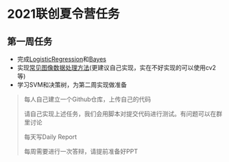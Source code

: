 # 2021联创夏令营任务

## 第一周任务
* 完成[LogisticRegression](https://github.com/UniqueStudioAI/UniqueAI2021SummerCampMission/tree/main/LogisticRegression)和[Bayes](https://github.com/UniqueStudioAI/UniqueAI2021SummerCampMission/tree/main/Bayes)
* 实现[常见图像数据处理方法](https://github.com/UniqueStudioAI/UniqueAI2021SummerCampMission/tree/main/ImageDataProcessing)(更建议自己实现，实在不好实现的可以使用cv2等)
* 学习SVM和决策树，为第二周实现做准备

> 每人自己建立一个Github仓库，上传自己的代码
> 
> 请自己实现上述任务，我们会用脚本对提交代码进行测试。有问题可以在群里讨论
> 
> 每天写Daily Report
> 
> 每周需要进行一次答辩，请提前准备好PPT
> 
